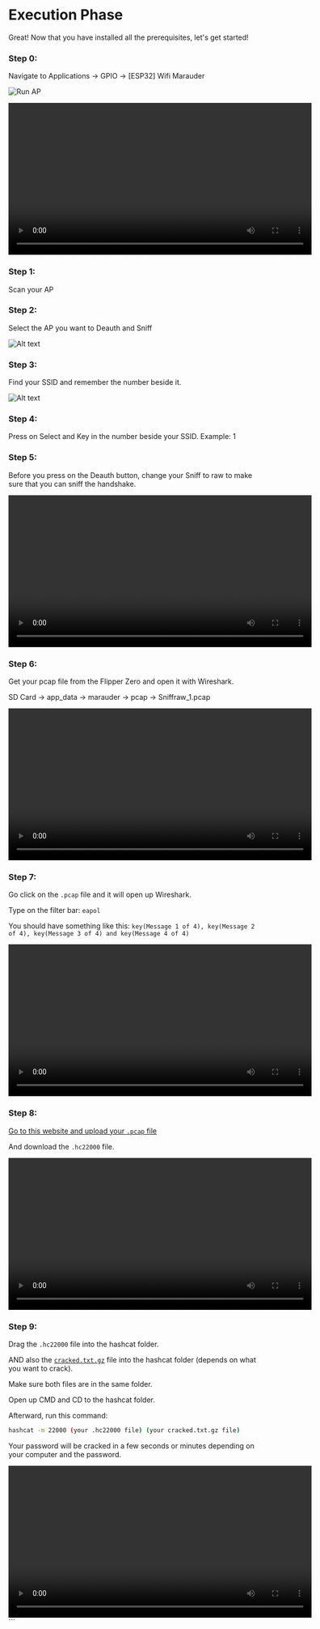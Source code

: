 # Execution Phase

Great! Now that you have installed all the prerequisites, let's get started!

### Step 0:
Navigate to Applications -> GPIO -> [ESP32] Wifi Marauder

![Run AP](./Image%20and%20Video/Screenshot-20230712-175629.png)

<video width="600" controls>
  <source src="Image%20and%20Video/Recording%202023-07-12%20175619.mp4" type="video/mp4">
  Your browser does not support the video tag.
</video>

### Step 1:
Scan your AP

### Step 2:
Select the AP you want to Deauth and Sniff

![Alt text](Image%20and%20Video/Screenshot-20230712-181816.png)

### Step 3:
Find your SSID and remember the number beside it.

![Alt text](Image%20and%20Video/Screenshot%202023-07-12%20180501.png)

### Step 4:
Press on Select and Key in the number beside your SSID. Example: 1

### Step 5:
Before you press on the Deauth button, change your Sniff to raw to make sure that you can sniff the handshake.

<video width="600" controls>
  <source src="Image%20and%20Video/RAW%20and%20Deauther.mp4" type="video/mp4">
  Your browser does not support the video tag.
</video>

### Step 6:
Get your pcap file from the Flipper Zero and open it with Wireshark.

SD Card -> app_data -> marauder -> pcap -> Sniffraw_1.pcap

<video width="600" controls>
  <source src="Image%20and%20Video/Recording75619.mp4" type="video/mp4">
  Your browser does not support the video tag.
</video>

### Step 7:
Go click on the `.pcap` file and it will open up Wireshark.

Type on the filter bar: `eapol`

You should have something like this:
```key(Message 1 of 4), key(Message 2 of 4), key(Message 3 of 4) and key(Message 4 of 4)```


<video width="600" controls>
  <source src="Image%20and%20Video/Eapol%20works.mp4" type="video/mp4">
  Your browser does not support the video tag.
</video>

### Step 8:
[Go to this website and upload your `.pcap` file](https://hashcat.net/cap2hashcat/)

And download the `.hc22000` file.

<video width="600" controls>
  <source src="Image%20and%20Video/Use%20Hashcat%20website.mp4" type="video/mp4">
  Your browser does not support the video tag.
</video>

### Step 9:
Drag the `.hc22000` file into the hashcat folder.

AND also the [`cracked.txt.gz`](command:_github.copilot.openSymbolFromReferences?%5B%22%22%2C%5B%7B%22uri%22%3A%7B%22%24mid%22%3A1%2C%22fsPath%22%3A%22c%3A%5C%5CUsers%5C%5CStanly%5C%5CDownloads%5C%5CESP32-Wifi-Hacking%5C%5Csrc%5C%5CGuide%5C%5CExecution.md%22%2C%22_sep%22%3A1%2C%22external%22%3A%22file%3A%2F%2F%2Fc%253A%2FUsers%2FStanly%2FDownloads%2FESP32-Wifi-Hacking%2Fsrc%2FGuide%2FExecution.md%22%2C%22path%22%3A%22%2FC%3A%2FUsers%2FStanly%2FDownloads%2FESP32-Wifi-Hacking%2Fsrc%2FGuide%2FExecution.md%22%2C%22scheme%22%3A%22file%22%7D%2C%22pos%22%3A%7B%22line%22%3A63%2C%22character%22%3A14%7D%7D%5D%5D "Go to definition") file into the hashcat folder (depends on what you want to crack).

Make sure both files are in the same folder.

Open up CMD and CD to the hashcat folder.

Afterward, run this command:

```bash
hashcat -m 22000 (your .hc22000 file) (your cracked.txt.gz file)
```
Your password will be cracked in a few seconds or minutes depending on your computer and the password.

<video width="600" controls> <source src="Image%20and%20Video/Password%20Cracked.mp4" type="video/mp4"> Your browser does not support the video tag. </video> ```